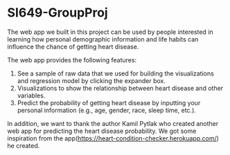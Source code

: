 # SI649-GroupProj

The web app we built in this project can be used by people interested in learning how personal demographic information and life habits can influence the chance of getting heart disease. 

The web app provides the following features:
1. See a sample of raw data that we used for building the visualizations and regression model by clicking the expander box. 
2. Visualizations to show the relationship between heart disease and other variables.
3. Predict the probability of getting heart disease by inputting your personal information (e.g., age, gender, race, sleep time, etc.).

In addition, we want to thank the author Kamil Pytlak who created another web app for predicting the heart disease probability. We got some inspiration from the app(https://heart-condition-checker.herokuapp.com/) he created.

